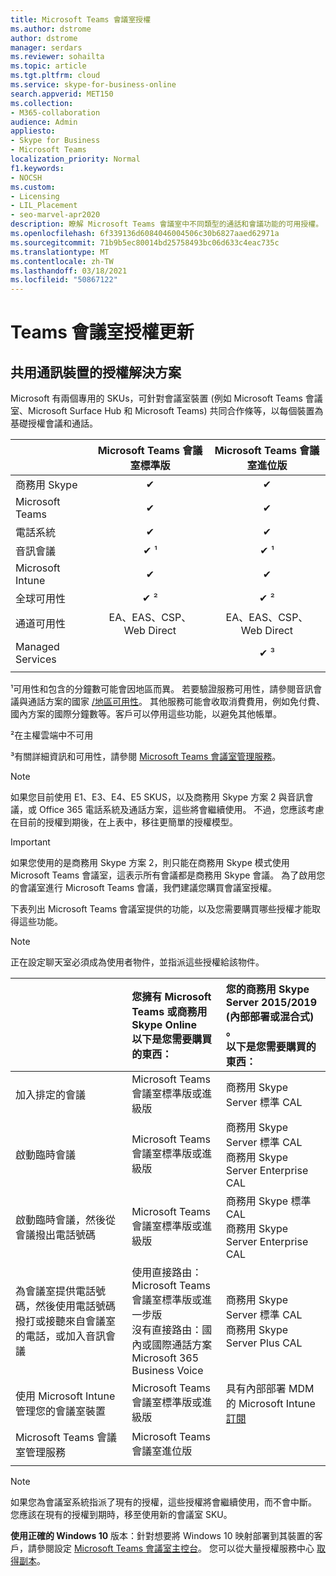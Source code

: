 ```yaml
---
title: Microsoft Teams 會議室授權
ms.author: dstrome
author: dstrome
manager: serdars
ms.reviewer: sohailta
ms.topic: article
ms.tgt.pltfrm: cloud
ms.service: skype-for-business-online
search.appverid: MET150
ms.collection:
- M365-collaboration
audience: Admin
appliesto:
- Skype for Business
- Microsoft Teams
localization_priority: Normal
f1.keywords:
- NOCSH
ms.custom:
- Licensing
- LIL_Placement
- seo-marvel-apr2020
description: 瞭解 Microsoft Teams 會議室中不同類型的通話和會議功能的可用授權。
ms.openlocfilehash: 6f339136d6084046004506c30b6827aaed62971a
ms.sourcegitcommit: 71b9b5ec80014bd25758493bc06d633c4eac735c
ms.translationtype: MT
ms.contentlocale: zh-TW
ms.lasthandoff: 03/18/2021
ms.locfileid: "50867122"
---
```

# <a name="teams-meeting-room-licensing-update"></a>Teams 會議室授權更新

## <a name="licensing-solutions-for-shared-communication-devices"></a>共用通訊裝置的授權解決方案

Microsoft 有兩個專用的 SKUs，可針對會議室裝置 (例如 Microsoft Teams 會議室、Microsoft Surface Hub 和 Microsoft Teams) 共同合作條等，以每個裝置為基礎授權會議和通話。

||Microsoft Teams 會議室標準版 |Microsoft Teams 會議室進位版 |
|:--- |:---: |:---: |
|商務用 Skype |&#x2714;| &#x2714;|
|Microsoft Teams|  &#x2714;|  &#x2714;|
|電話系統|  &#x2714;|  &#x2714;|
|音訊會議|&#x2714; &sup1;|&#x2714; &sup1;|
|Microsoft Intune|&#x2714;|&#x2714;|  
|全球可用性 | &#x2714; &sup2;| &#x2714; &sup2;|
|通道可用性 | EA、EAS、CSP、 <br/>Web Direct | EA、EAS、CSP、 <br/>Web Direct |
|Managed Services | | &#x2714; &sup3;|
| | | |

&sup1;可用性和包含的分鐘數可能會因地區而異。 若要驗證服務可用性，請參閱音訊會議與通話方案的國家  [/地區可用性](https://docs.microsoft.com/microsoftteams/country-and-region-availability-for-audio-conferencing-and-calling-plans)。 其他服務可能會收取消費費用，例如免付費、國內方案的國際分鐘數等。客戶可以停用這些功能，以避免其他帳單。  

&sup2;在主權雲端中不可用  

&sup3;有關詳細資訊和可用性，請參閱 [Microsoft Teams 會議室管理服務](microsoft-teams-rooms-premium.md)。

> [!NOTE]
> 如果您目前使用 E1、E3、E4、E5 SKUS，以及商務用 Skype 方案 2 與音訊會議，或 Office 365 電話系統及通話方案，這些將會繼續使用。 不過，您應該考慮在目前的授權到期後，在上表中，移往更簡單的授權模型。

> [!IMPORTANT]
> 如果您使用的是商務用 Skype 方案 2，則只能在商務用 Skype 模式使用 Microsoft Teams 會議室，這表示所有會議都是商務用 Skype 會議。 為了啟用您的會議室進行 Microsoft Teams 會議，我們建議您購買會議室授權。 

下表列出 Microsoft Teams 會議室提供的功能，以及您需要購買哪些授權才能取得這些功能。
  
> [!NOTE]
> 正在設定聊天室必須成為使用者物件，並指派這些授權給該物件。

|  | 您擁有 Microsoft Teams 或商務用 Skype Online <br/> 以下是您需要購買的東西：   |您的商務用 Skype Server 2015/2019 (內部部署或混合式) 。 <br/> 以下是您需要購買的東西：|
|:-----|:-----|:-----|
|加入排定的會議  | Microsoft Teams 會議室標準版或進級版  |商務用 Skype Server 標準 CAL  |
|啟動臨時會議 | Microsoft Teams 會議室標準版或進級版  |商務用 Skype Server 標準 CAL  <br/> 商務用 Skype Server Enterprise CAL|
|啟動臨時會議，然後從會議撥出電話號碼 |  Microsoft Teams 會議室標準版或進級版 |商務用 Skype 標準 CAL  <br/> 商務用 Skype Server Enterprise CAL|
|為會議室提供電話號碼，然後使用電話號碼撥打或接聽來自會議室的電話，或加入音訊會議  | 使用直接路由：Microsoft Teams 會議室標準版或進一步版<br/>沒有直接路由：國內或國際通話方案<br/>Microsoft 365 Business Voice  |商務用 Skype Server 標準 CAL  <br/> 商務用 Skype Server Plus CAL  |
|使用 Microsoft Intune 管理您的會議室裝置 |Microsoft Teams 會議室標準版或進級版  |具有內部部署 MDM 的 Microsoft Intune [訂閱](https://docs.microsoft.com/configmgr/mdm/plan-design/plan-on-premises-mdm) |
|Microsoft Teams 會議室管理服務 | Microsoft Teams 會議室進位版 ||
| |||

> [!NOTE]
> 如果您為會議室系統指派了現有的授權，這些授權將會繼續使用，而不會中斷。 您應該在現有的授權到期時，移至使用新的會議室 SKU。  

 **使用正確的 Windows 10** 版本：針對想要將 Windows 10 映射部署到其裝置的客戶，請參閱設定 [Microsoft Teams 會議室主控台](https://docs.microsoft.com/microsoftteams/room-systems/console)。 您可以從大量授權服務中心 [取得副本](https://www.microsoft.com/Licensing/servicecenter/)。
